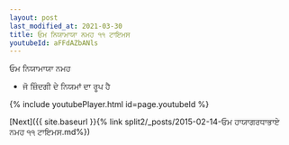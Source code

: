 ```yaml
---
layout: post
last_modified_at: 2021-03-30
title: ਓਮ ਨਿਯਾਮਾਯਾ ਨਮਹ ੧੧ ਟਾਇਮਸ
youtubeId: aFFdAZbANls
---
```

 
 
 ਓਮ ਨਿਯਾਮਾਯਾ ਨਮਹ  
 
 -  ਜੋ ਜ਼ਿੰਦਗੀ ਦੇ ਨਿਯਮਾਂ ਦਾ ਰੂਪ ਹੈ 
 
  
 
  
 
 
 
 
 
 


{% include youtubePlayer.html id=page.youtubeId %}
 
[Next]({{ site.baseurl }}{% link  split2/_posts/2015-02-14-ਓਮ ਹਾਯਾਗਰਧਾਭਾਏ ਨਮਹ ੧੧ ਟਾਇਮਸ.md%})
 
